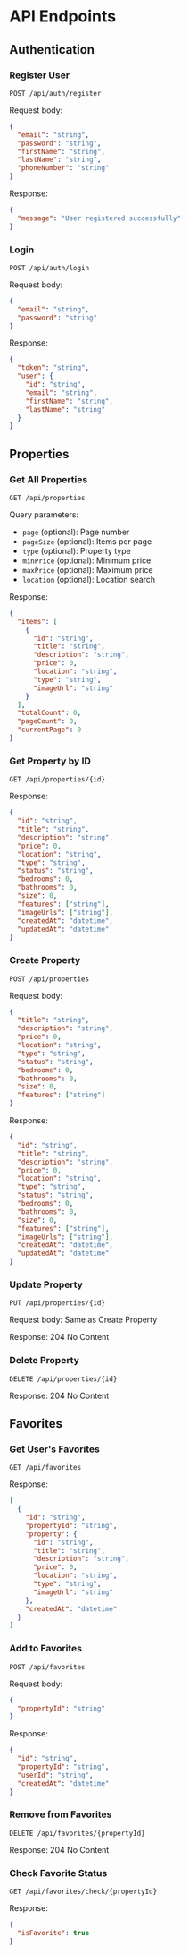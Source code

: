 # API Endpoints

## Authentication

### Register User
```http
POST /api/auth/register
```

Request body:
```json
{
  "email": "string",
  "password": "string",
  "firstName": "string",
  "lastName": "string",
  "phoneNumber": "string"
}
```

Response:
```json
{
  "message": "User registered successfully"
}
```

### Login
```http
POST /api/auth/login
```

Request body:
```json
{
  "email": "string",
  "password": "string"
}
```

Response:
```json
{
  "token": "string",
  "user": {
    "id": "string",
    "email": "string",
    "firstName": "string",
    "lastName": "string"
  }
}
```

## Properties

### Get All Properties
```http
GET /api/properties
```

Query parameters:
- `page` (optional): Page number
- `pageSize` (optional): Items per page
- `type` (optional): Property type
- `minPrice` (optional): Minimum price
- `maxPrice` (optional): Maximum price
- `location` (optional): Location search

Response:
```json
{
  "items": [
    {
      "id": "string",
      "title": "string",
      "description": "string",
      "price": 0,
      "location": "string",
      "type": "string",
      "imageUrl": "string"
    }
  ],
  "totalCount": 0,
  "pageCount": 0,
  "currentPage": 0
}
```

### Get Property by ID
```http
GET /api/properties/{id}
```

Response:
```json
{
  "id": "string",
  "title": "string",
  "description": "string",
  "price": 0,
  "location": "string",
  "type": "string",
  "status": "string",
  "bedrooms": 0,
  "bathrooms": 0,
  "size": 0,
  "features": ["string"],
  "imageUrls": ["string"],
  "createdAt": "datetime",
  "updatedAt": "datetime"
}
```

### Create Property
```http
POST /api/properties
```

Request body:
```json
{
  "title": "string",
  "description": "string",
  "price": 0,
  "location": "string",
  "type": "string",
  "status": "string",
  "bedrooms": 0,
  "bathrooms": 0,
  "size": 0,
  "features": ["string"]
}
```

Response:
```json
{
  "id": "string",
  "title": "string",
  "description": "string",
  "price": 0,
  "location": "string",
  "type": "string",
  "status": "string",
  "bedrooms": 0,
  "bathrooms": 0,
  "size": 0,
  "features": ["string"],
  "imageUrls": ["string"],
  "createdAt": "datetime",
  "updatedAt": "datetime"
}
```

### Update Property
```http
PUT /api/properties/{id}
```

Request body: Same as Create Property

Response: 204 No Content

### Delete Property
```http
DELETE /api/properties/{id}
```

Response: 204 No Content

## Favorites

### Get User's Favorites
```http
GET /api/favorites
```

Response:
```json
[
  {
    "id": "string",
    "propertyId": "string",
    "property": {
      "id": "string",
      "title": "string",
      "description": "string",
      "price": 0,
      "location": "string",
      "type": "string",
      "imageUrl": "string"
    },
    "createdAt": "datetime"
  }
]
```

### Add to Favorites
```http
POST /api/favorites
```

Request body:
```json
{
  "propertyId": "string"
}
```

Response:
```json
{
  "id": "string",
  "propertyId": "string",
  "userId": "string",
  "createdAt": "datetime"
}
```

### Remove from Favorites
```http
DELETE /api/favorites/{propertyId}
```

Response: 204 No Content

### Check Favorite Status
```http
GET /api/favorites/check/{propertyId}
```

Response:
```json
{
  "isFavorite": true
}
```

